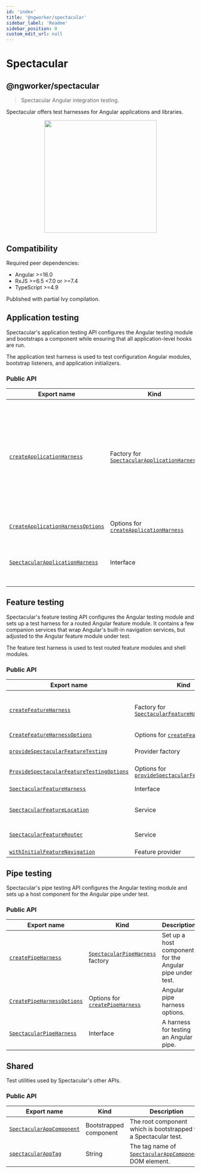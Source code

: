 ```yaml
---
id: 'index'
title: '@ngworker/spectacular'
sidebar_label: 'Readme'
sidebar_position: 0
custom_edit_url: null
---
```


# Spectacular

## @ngworker/spectacular

> Spectacular Angular integration testing.

Spectacular offers test harnesses for Angular applications and libraries.

<p align="center">
 <img width="300" height="300" src="https://cdn.jsdelivr.net/gh/ngworker/ngworker@main/packages/spectacular/src/assets/logo.png" />
</p>

## Compatibility

Required peer dependencies:

- Angular >=16.0
- RxJS >=6.5 \<7.0 or >=7.4
- TypeScript >=4.9

Published with partial Ivy compilation.

## Application testing

Spectacular's application testing API configures the Angular testing module and bootstraps a component while ensuring that all application-level hooks are run.

The application test harness is used to test configuration Angular modules, bootstrap listeners, and application initializers.

### Public API

| Export name | Kind | Description |
| --- | --- | --- |
| [`createApplicationHarness`](./modules.md#createapplicationharness) | Factory for [`SpectacularApplicationHarness`](./interfaces/SpectacularApplicationHarness.md) | Bootstrap a Spectacular application with the specified metadata. Useful to test configuration Angular modules, bootstrap listeners, and application initializers. |
| [`CreateApplicationHarnessOptions`](./modules.md#createapplicationharnessoptions) | Options for [`createApplicationHarness`](./modules.md#createapplicationharness) | Application harness options. |
| [`SpectacularApplicationHarness`](./interfaces/SpectacularApplicationHarness.md) | Interface | A harness for testing application-level software artifacts. |

## Feature testing

Spectacular's feature testing API configures the Angular testing module and sets up a test harness for a routed Angular feature module. It contains a few companion services that wrap Angular's built-in navigation services, but adjusted to the Angular feature module under test.

The feature test harness is used to test routed feature modules and shell modules.

### Public API

| Export name | Kind | Description |
| --- | --- | --- |
| [`createFeatureHarness`](./modules.md#createfeatureharness) | Factory for [`SpectacularFeatureHarness`](./interfaces/SpectacularFeatureHarness.md) | Configure [`provideSpectacularFeatureTesting`](./modules.md#providespectacularfeaturetesting), bootstrap [`SpectacularAppComponent`](./classes/SpectacularAppComponent.md) and navigate to the default feature route. |
| [`CreateFeatureHarnessOptions`](./interfaces/CreateFeatureHarnessOptions.md) | Options for [`createFeatureHarness`](./modules.md#createfeatureharness) | Feature harness options. |
| [`provideSpectacularFeatureTesting`](./modules.md#providespectacularfeaturetesting) | Provider factory | Configure [`SpectacularFeatureLocation`](./classes/SpectacularFeatureLocation.md) and [`SpectacularFeatureRouter`](./classes/SpectacularFeatureRouter.md) |
| [`ProvideSpectacularFeatureTestingOptions`](./interfaces/ProvideSpectacularFeatureTestingOptions.md) | Options for [`provideSpectacularFeatureTesting`](./modules.md#providespectacularfeaturetesting) | Spectacular feature testing options. |
| [`SpectacularFeatureHarness`](./interfaces/SpectacularFeatureHarness.md) | Interface | A harness for testing an Angular feature module. |
| [`SpectacularFeatureLocation`](./classes/SpectacularFeatureLocation.md) | Service | A subset of Angular's [`Location`](https://v16.angular.io/api/common/Location) service adjusted to the Angular feature module under test. |
| [`SpectacularFeatureRouter`](./classes/SpectacularFeatureRouter.md) | Service | A subset of Angular's [`Router`](https://v16.angular.io/api/router/Router) service adjusted to the Angular feature module under test. |
| [`withInitialFeatureNavigation`](./modules.md#withinitialfeaturenavigation) | Feature provider | Enables initial feature navigation. |

## Pipe testing

Spectacular's pipe testing API configures the Angular testing module and sets up a host component for the Angular pipe under test.

### Public API

| Export name | Kind | Description |
| --- | --- | --- |
| [`createPipeHarness`](./modules.md#createpipeharness) | [`SpectacularPipeHarness`](./classes/SpectacularPipeHarness.md) factory | Set up a host component for the Angular pipe under test. |
| [`CreatePipeHarnessOptions`](./interfaces/CreatePipeHarnessOptions.md) | Options for [`createPipeHarness`](./modules.md#createpipeharness) | Angular pipe harness options. |
| [`SpectacularPipeHarness`](./classes/SpectacularPipeHarness.md) | Interface | A harness for testing an Angular pipe. |

## Shared

Test utilities used by Spectacular's other APIs.

### Public API

| Export name | Kind | Description |
| --- | --- | --- |
| [`SpectacularAppComponent`](./classes/SpectacularAppComponent.md) | Bootstrapped component | The root component which is bootstrapped for a Spectacular test. |
| [`spectacularAppTag`](./modules.md#spectacularapptag) | String | The tag name of [`SpectacularAppComponent`](./classes/SpectacularAppComponent.md)s DOM element. |

